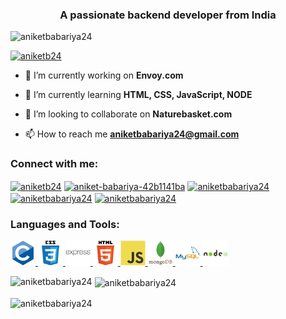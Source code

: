 <h3 align="center">A passionate backend developer from India</h3>

<p align="left"> <img src="https://komarev.com/ghpvc/?username=aniketbabariya24&label=Profile%20views&color=0e75b6&style=flat" alt="aniketbabariya24" /> </p>

<p align="left"> <a href="https://twitter.com/aniketb24" target="blank"><img src="https://img.shields.io/twitter/follow/aniketb24?logo=twitter&style=for-the-badge" alt="aniketb24" /></a> </p>

- 🔭 I’m currently working on **Envoy.com**

- 🌱 I’m currently learning **HTML, CSS, JavaScript, NODE**

- 👯 I’m looking to collaborate on **Naturebasket.com**

- 📫 How to reach me **aniketbabariya24@gmail.com**

<h3 align="left">Connect with me:</h3>
<p align="left">
<a href="https://twitter.com/aniketb24" target="blank"><img align="center" src="https://raw.githubusercontent.com/rahuldkjain/github-profile-readme-generator/master/src/images/icons/Social/twitter.svg" alt="aniketb24" height="30" width="40" /></a>
<a href="https://linkedin.com/in/aniket-babariya-42b1141ba" target="blank"><img align="center" src="https://raw.githubusercontent.com/rahuldkjain/github-profile-readme-generator/master/src/images/icons/Social/linked-in-alt.svg" alt="aniket-babariya-42b1141ba" height="30" width="40" /></a>
<a href="https://instagram.com/aniketbabariya24" target="blank"><img align="center" src="https://raw.githubusercontent.com/rahuldkjain/github-profile-readme-generator/master/src/images/icons/Social/instagram.svg" alt="aniketbabariya24" height="30" width="40" /></a>
<a href="https://www.codechef.com/users/aniketbabariya24" target="blank"><img align="center" src="https://cdn.jsdelivr.net/npm/simple-icons@3.1.0/icons/codechef.svg" alt="aniketbabariya24" height="30" width="40" /></a>
<a href="https://www.leetcode.com/aniketbabariya24" target="blank"><img align="center" src="https://raw.githubusercontent.com/rahuldkjain/github-profile-readme-generator/master/src/images/icons/Social/leet-code.svg" alt="aniketbabariya24" height="30" width="40" /></a>
</p>

<h3 align="left">Languages and Tools:</h3>
<p align="left"> <a href="https://www.cprogramming.com/" target="_blank" rel="noreferrer"> <img src="https://raw.githubusercontent.com/devicons/devicon/master/icons/c/c-original.svg" alt="c" width="40" height="40"/> </a> <a href="https://www.w3schools.com/css/" target="_blank" rel="noreferrer"> <img src="https://raw.githubusercontent.com/devicons/devicon/master/icons/css3/css3-original-wordmark.svg" alt="css3" width="40" height="40"/> </a> <a href="https://expressjs.com" target="_blank" rel="noreferrer"> <img src="https://raw.githubusercontent.com/devicons/devicon/master/icons/express/express-original-wordmark.svg" alt="express" width="40" height="40"/> </a> <a href="https://www.w3.org/html/" target="_blank" rel="noreferrer"> <img src="https://raw.githubusercontent.com/devicons/devicon/master/icons/html5/html5-original-wordmark.svg" alt="html5" width="40" height="40"/> </a> <a href="https://developer.mozilla.org/en-US/docs/Web/JavaScript" target="_blank" rel="noreferrer"> <img src="https://raw.githubusercontent.com/devicons/devicon/master/icons/javascript/javascript-original.svg" alt="javascript" width="40" height="40"/> </a> <a href="https://www.mongodb.com/" target="_blank" rel="noreferrer"> <img src="https://raw.githubusercontent.com/devicons/devicon/master/icons/mongodb/mongodb-original-wordmark.svg" alt="mongodb" width="40" height="40"/> </a> <a href="https://www.mysql.com/" target="_blank" rel="noreferrer"> <img src="https://raw.githubusercontent.com/devicons/devicon/master/icons/mysql/mysql-original-wordmark.svg" alt="mysql" width="40" height="40"/> </a> <a href="https://nodejs.org" target="_blank" rel="noreferrer"> <img src="https://raw.githubusercontent.com/devicons/devicon/master/icons/nodejs/nodejs-original-wordmark.svg" alt="nodejs" width="40" height="40"/> </a> </p>

<p><img align="left" src="https://github-readme-stats.vercel.app/api/top-langs?username=aniketbabariya24&show_icons=true&locale=en&layout=compact" alt="aniketbabariya24" /></p>

<p>&nbsp;<img align="center" src="https://github-readme-stats.vercel.app/api?username=aniketbabariya24&show_icons=true&locale=en" alt="aniketbabariya24" /></p>

<p><img align="center" src="https://github-readme-streak-stats.herokuapp.com/?user=aniketbabariya24&" alt="aniketbabariya24" /></p>
